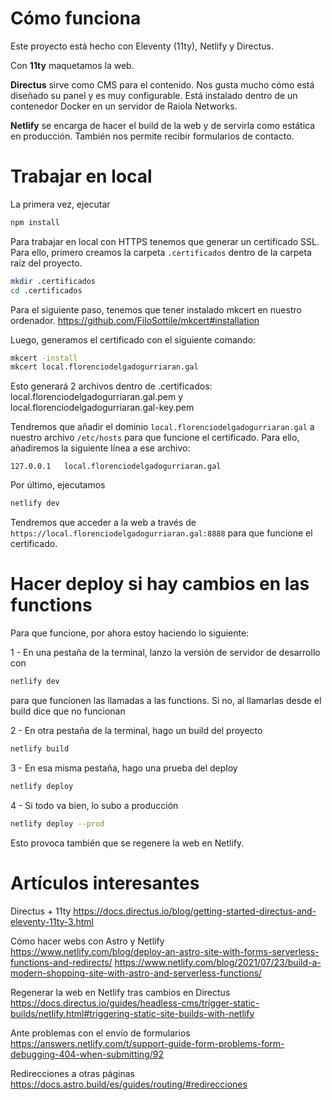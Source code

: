 # Cómo funciona

Este proyecto está hecho con Eleventy (11ty), Netlify y Directus.

Con **11ty** maquetamos la web.

**Directus** sirve como CMS para el contenido. Nos gusta mucho cómo está diseñado su panel y es muy configurable. Está instalado dentro de un contenedor Docker en un servidor de Raiola Networks.

**Netlify** se encarga de hacer el build de la web y de servirla como estática en producción. También nos permite recibir formularios de contacto.

# Trabajar en local

La primera vez, ejecutar

```bash
npm install
```

Para trabajar en local con HTTPS tenemos que generar un certificado SSL. Para ello, primero creamos la carpeta `.certificados` dentro de la carpeta raíz del proyecto.

```bash
mkdir .certificados
cd .certificados
```

Para el siguiente paso, tenemos que tener instalado mkcert en nuestro ordenador.
https://github.com/FiloSottile/mkcert#installation

Luego, generamos el certificado con el siguiente comando:

```bash
mkcert -install
mkcert local.florenciodelgadogurriaran.gal
```

Esto generará 2 archivos dentro de .certificados: local.florenciodelgadogurriaran.gal.pem y local.florenciodelgadogurriaran.gal-key.pem

Tendremos que añadir el dominio `local.florenciodelgadogurriaran.gal` a nuestro archivo `/etc/hosts` para que funcione el certificado. Para ello, añadiremos la siguiente línea a ese archivo:

```
127.0.0.1   local.florenciodelgadogurriaran.gal
```

Por último, ejecutamos

```bash
netlify dev
```

Tendremos que acceder a la web a través de `https://local.florenciodelgadogurriaran.gal:8888` para que funcione el certificado.

# Hacer deploy si hay cambios en las functions

Para que funcione, por ahora estoy haciendo lo siguiente:

1 - En una pestaña de la terminal, lanzo la versión de servidor de desarrollo con

```bash
netlify dev
```

para que funcionen las llamadas a las functions. Si no, al llamarlas desde el build dice que no funcionan

2 - En otra pestaña de la terminal, hago un build del proyecto

```bash
netlify build
```

3 - En esa misma pestaña, hago una prueba del deploy

```bash
netlify deploy
```

4 - Si todo va bien, lo subo a producción

```bash
netlify deploy --prod
```

Esto provoca también que se regenere la web en Netlify.

# Artículos interesantes

Directus + 11ty
https://docs.directus.io/blog/getting-started-directus-and-eleventy-11ty-3.html

Cómo hacer webs con Astro y Netlify  
https://www.netlify.com/blog/deploy-an-astro-site-with-forms-serverless-functions-and-redirects/
https://www.netlify.com/blog/2021/07/23/build-a-modern-shopping-site-with-astro-and-serverless-functions/

Regenerar la web en Netlify tras cambios en Directus  
https://docs.directus.io/guides/headless-cms/trigger-static-builds/netlify.html#triggering-static-site-builds-with-netlify

Ante problemas con el envío de formularios  
https://answers.netlify.com/t/support-guide-form-problems-form-debugging-404-when-submitting/92

Redirecciones a otras páginas  
https://docs.astro.build/es/guides/routing/#redirecciones
